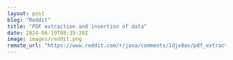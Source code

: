```yaml
---
layout: post
blog: "Reddit"
title: "PDF extraction and insertion of data"
date: 2024-06-19T08:35:20Z
image: images/reddit.png
remote_url: "https://www.reddit.com/r/java/comments/1dje8av/pdf_extraction_and_insertion_of_data/"
---
```

